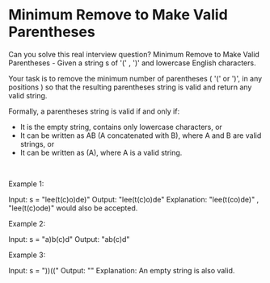 # Minimum Remove to Make Valid Parentheses

Can you solve this real interview question? Minimum Remove to Make Valid Parentheses - Given a string s of '(' , ')' and lowercase English characters.

Your task is to remove the minimum number of parentheses ( '(' or ')', in any positions ) so that the resulting parentheses string is valid and return any valid string.

Formally, a parentheses string is valid if and only if:

 * It is the empty string, contains only lowercase characters, or
 * It can be written as AB (A concatenated with B), where A and B are valid strings, or
 * It can be written as (A), where A is a valid string.

 

Example 1:


Input: s = "lee(t(c)o)de)"
Output: "lee(t(c)o)de"
Explanation: "lee(t(co)de)" , "lee(t(c)ode)" would also be accepted.


Example 2:


Input: s = "a)b(c)d"
Output: "ab(c)d"


Example 3:


Input: s = "))(("
Output: ""
Explanation: An empty string is also valid.